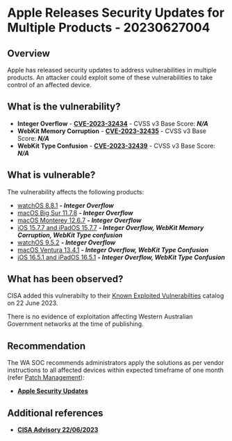 # Apple Releases Security Updates for Multiple Products - 20230627004

## Overview

Apple has released security updates to address vulnerabilities in multiple products. An attacker could exploit some of these vulnerabilities to take control of an affected device.

## What is the vulnerability?

- **Integer Overflow** - [**CVE-2023-32434**](https://nvd.nist.gov/vuln/detail/CVE-2023-32434) - CVSS v3 Base Score: ***N/A***
- **WebKit Memory Corruption** - [**CVE-2023-32435**](https://nvd.nist.gov/vuln/detail/CVE-2023-32435) - CVSS v3 Base Score: ***N/A***
- **WebKit Type Confusion** - [**CVE-2023-32439**](https://nvd.nist.gov/vuln/detail/CVE-2023-32439) - CVSS v3 Base Score: ***N/A***

## What is vulnerable?

The vulnerability affects the following products:

- [watchOS 8.8.1](https://support.apple.com/en-us/HT213808 "About the security content of watchOS 8.8.1") ***- Integer Overflow***
- [macOS Big Sur 11.7.8](https://support.apple.com/en-us/HT213809 "About the security content of macOS Big Sur 11.7.8") ***- Integer Overflow***
- [macOS Monterey 12.6.7](https://support.apple.com/en-us/HT213810 "About the security content of macOS Monterey 12.6.7") ***- Integer Overflow***
- [iOS 15.7.7 and iPadOS 15.7.7](https://support.apple.com/en-us/HT213811 "About the security content of iOS 15.7.7 and iPadOS 15.7.7") ***- Integer Overflow, WebKit Memory Corruption, WebKit Type confusion***
- [watchOS 9.5.2](https://support.apple.com/en-us/HT213812 "About the security content of watchOS 9.5.2") ***- Integer Overflow***
- [macOS Ventura 13.4.1](https://support.apple.com/en-us/HT213813 "About the security content of macOS Ventura 13.4.1") ***- Integer Overflow, WebKit Type Confusion***
- [iOS 16.5.1 and iPadOS 16.5.1](https://support.apple.com/en-us/HT213814 "About the security content of iOS 16.5.1 and iPadOS 16.5.1") ***- Integer Overflow, WebKit Type Confusion***

## What has been observed?

CISA added this vulnerabilty to their [Known Exploited Vulnerabilties](https://www.cisa.gov/known-exploited-vulnerabilities-catalog) catalog on 22 June 2023.

There is no evidence of exploitation affecting Western Australian Government networks at the time of publishing.

## Recommendation

The WA SOC recommends administrators apply the solutions as per vendor instructions to all affected devices within expected timeframe of one month (refer [Patch Management](../guidelines/patch-management.md)):

- [**Apple Security Updates**](https://support.apple.com/en-us/HT201222)

## Additional references

- [**CISA Advisory 22/06/2023**](https://www.cisa.gov/news-events/alerts/2023/06/22/apple-releases-security-updates-multiple-products)

